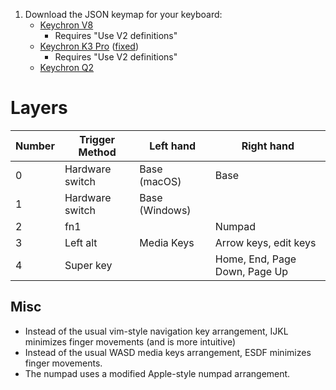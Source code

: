 1. Download the JSON keymap for your keyboard:
    * [Keychron V8](https://www.keychron.com/pages/how-to-use-via-to-pair-with-keychron-v-series-keyboards)
        * Requires "Use V2 definitions"
    * [Keychron K3 Pro](https://www.keychron.com/products/keychron-k3-pro-qmk-via-wireless-custom-mechanical-keyboard) ([fixed](https://gist.github.com/zeevro/d55fda538b2a7c6aa7ab8401f23fe4f3))
        * Requires "Use V2 definitions"
    * [Keychron Q2](https://www.keychron.com/pages/how-to-use-via-to-pair-with-keychron-q-series-keyboard)

# Layers

| Number | Trigger Method | Left hand | Right hand |
| --- | --- | --- | --- |
| 0 | Hardware switch | Base (macOS) | Base |
| 1 | Hardware switch | Base (Windows) |  |
| 2 | fn1 |  | Numpad |
| 3 | Left alt | Media Keys | Arrow keys, edit keys |
| 4 | Super key |  | Home, End, Page Down, Page Up |

## Misc
* Instead of the usual vim-style navigation key arrangement, IJKL minimizes finger movements (and is more intuitive)
* Instead of the usual WASD media keys arrangement, ESDF minimizes finger movements.
* The numpad uses a modified Apple-style numpad arrangement.
